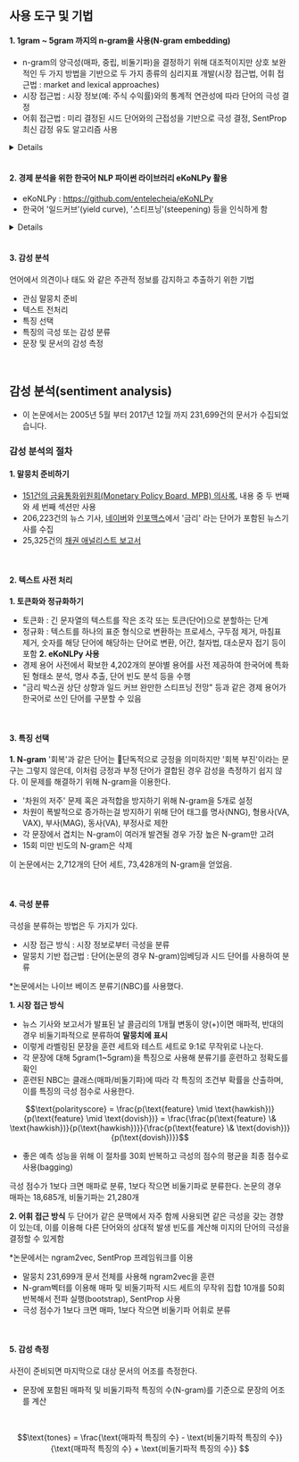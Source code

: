 
## 사용 도구 및 기법

#### 1. 1gram ~ 5gram 까지의 n-gram을 사용(N-gram embedding)
* n-gram의 양극성(매파, 중립, 비둘기파)을 결정하기 위해 대조적이지만 상호 보완적인 두 가지 방법을 기반으로 두 가지 종류의 심리지표 개발(시장 접근법, 어휘 접근법 : market and lexical approaches)
* 시장 접근법 : 시장 정보(예: 주식 수익률)와의 통계적 연관성에 따라 단어의 극성 결정
* 어휘 접근법 : 미리 결정된 시드 단어와의 근접성을 기반으로 극성 결정, SentProp 최신 감정 유도 알고리즘 사용

<details>

**SentProp**는 자연어 처리(NLP) 분야에서 **도메인별 감정 사전**을 생성하기 위한 프레임워크입니다. 일반적인 감정 사전이 모든 맥락에서 단어의 감정 값을 제공하는 반면, SentProp은 특정 도메인이나 커뮤니티 내에서 단어의 감정을 반영하는 사전을 생성하는 데 중점을 둡니다. 이는 단어의 감정이 사용되는 맥락에 따라 크게 달라질 수 있기 때문에 중요합니다.

### SentProp의 주요 특징:

1. **도메인별 감정 유도**: SentProp은 특정 도메인의 텍스트 코퍼스에서 감정 사전을 도출하도록 설계되었습니다. 예를 들어, 'soft'라는 단어는 일반적인 맥락에서는 긍정적인 의미(예: "부드러운 베개")를 가질 수 있지만, 스포츠 맥락에서는 부정적인 의미(예: "부드러운 선수")를 가질 수 있습니다. SentProp은 이러한 뉘앙스를 도메인별 데이터를 통해 반영합니다.

2. **단어 임베딩 및 그래프 기반 기법 사용**: 이 프레임워크는 단어 임베딩(단어들 간의 의미적 관계를 포착하는 기법)과 그래프 기반 전파 알고리즘을 사용합니다. 단어들은 노드로, 이들 간의 관계(감정적 유사성)는 엣지로 표현되며, 소수의 알려진 감정 단어 세트를 통해 다른 단어들의 감정을 유추합니다.

3. **자원 효율성**: SentProp은 대규모 라벨링된 데이터 없이도 효과적으로 작동하도록 설계되었습니다. 이는 라벨링된 감정 데이터가 부족한 도메인에서 특히 유용합니다.

4. **역사적 및 커뮤니티별 응용**: SentProp은 단어 감정이 시간에 따라 어떻게 변화하는지(예: 19세기에서 21세기까지) 또는 다양한 온라인 커뮤니티 간에 어떻게 다르게 나타나는지 분석하는 데 사용되었습니다.

### 파이썬 예시

SentProp은 복잡한 알고리즘과 데이터 처리 과정을 포함하므로, 파이썬에서 이와 유사한 간단한 작업을 시뮬레이션하기 위해 다음과 같은 예시를 들어볼 수 있습니다. 이 예시는 단어 간의 유사성을 기반으로 간단한 그래프 전파를 사용하여 감정을 유추하는 과정을 보여줍니다.

```python
import networkx as nx

# 그래프 생성
G = nx.Graph()

# 노드 추가 (단어와 초기 감정 점수)
G.add_node('happy', sentiment=1.0)  # 긍정적
G.add_node('sad', sentiment=-1.0)   # 부정적
G.add_node('joyful')
G.add_node('depressed')

# 엣지 추가 (단어 간의 유사성)
G.add_edge('happy', 'joyful', weight=0.9)
G.add_edge('sad', 'depressed', weight=0.9)
G.add_edge('happy', 'depressed', weight=0.1)
G.add_edge('sad', 'joyful', weight=0.1)

# 감정 전파 (기본적 예시)
def propagate_sentiment(G):
    for node in G.nodes:
        if 'sentiment' not in G.nodes[node]:
            sentiment = 0
            total_weight = 0
            for neighbor in G.neighbors(node):
                sentiment += G[neighbor][node]['weight'] * G.nodes[neighbor]['sentiment']
                total_weight += G[neighbor][node]['weight']
            G.nodes[node]['sentiment'] = sentiment / total_weight if total_weight > 0 else 0
    return G

# 감정 전파 수행
G = propagate_sentiment(G)

# 결과 출력
for node in G.nodes(data=True):
    print(node)
```

이 코드에서는 단어들을 노드로, 단어 간의 유사성을 엣지로 표현한 그래프를 생성합니다. 초기에는 일부 단어들에만 감정 점수가 주어지고, 나머지 단어들은 그래프 전파를 통해 감정 점수를 유추하게 됩니다.

실제 SentProp은 이보다 훨씬 더 복잡한 알고리즘과 더 큰 데이터를 사용하여 동작하지만, 위 예시는 기본적인 아이디어를 이해하는 데 도움이 될 수 있습니다.


</details>

<br>

#### 2.  경제 분석을 위한 한국어 NLP 파이썬 라이브러리 eKoNLPy 활용
* eKoNLPy : https://github.com/entelecheia/eKoNLPy
* 한국어 '일드커브'(yield curve), '스티프닝'(steepening) 등을 인식하게 함

<details>

**eKoNLPy**는 한국어 자연어 처리(NLP)를 위한 파이썬 기반의 오픈소스 라이브러리입니다. 이 라이브러리는 한국어 형태소 분석, 명사 추출, 단어 빈도 분석 등을 수행할 수 있도록 설계되었습니다. eKoNLPy는 특히 다음과 같은 기능들을 제공합니다:

1. **형태소 분석**: 한국어 텍스트를 형태소 단위로 분리하고 각 형태소에 해당하는 품사를 태깅합니다. 이를 통해 문장 내에서 각 단어가 어떤 역할을 하는지 분석할 수 있습니다.

2. **명사 추출**: 텍스트에서 명사를 추출하는 기능을 제공합니다. 이는 키워드 추출이나 텍스트 요약 등의 작업에 유용하게 사용됩니다.

3. **단어 빈도 분석**: 주어진 텍스트 내에서 특정 단어가 얼마나 자주 등장하는지 분석할 수 있습니다. 이를 통해 텍스트의 주요 주제를 파악하거나, 중요한 키워드를 도출할 수 있습니다.

4. **다양한 사전 지원**: eKoNLPy는 여러 종류의 한국어 사전을 지원하여, 사용자가 분석하고자 하는 텍스트의 특성에 맞는 사전을 선택할 수 있도록 합니다.

### 주요 특징 및 장점:
- **한국어에 특화**: eKoNLPy는 한국어 처리에 특화되어 있어, 한국어 텍스트를 효과적으로 분석할 수 있습니다.
- **사용하기 쉬운 인터페이스**: 파이썬 기반으로, 사용자가 쉽게 접근하여 사용할 수 있는 API를 제공합니다.
- **오픈소스**: 누구나 자유롭게 사용하고 수정할 수 있으며, 지속적으로 업데이트되고 있습니다.

### 간단한 파이썬 예시:

```python
from eKoNLPy import Mecab

# Mecab 형태소 분석기 초기화
mecab = Mecab()

# 텍스트 예시
text = "eKoNLPy는 한국어 처리를 위한 도구입니다."

# 형태소 분석
morphs = mecab.morphs(text)
print("형태소 분석:", morphs)

# 명사 추출
nouns = mecab.nouns(text)
print("명사 추출:", nouns)

# 품사 태그 추가
pos = mecab.pos(text)
print("품사 태깅:", pos)
```

이 코드에서는 `Mecab` 형태소 분석기를 사용하여 텍스트를 분석하고, 형태소, 명사, 그리고 품사 태깅 결과를 출력합니다.

**eKoNLPy**는 자연어 처리 관련 연구나 실무 프로젝트에서 한국어 텍스트를 다루는 데 매우 유용한 도구입니다. 한국어 특유의 언어적 특징을 잘 반영한 라이브러리로, 다양한 언어 처리 작업에 활용될 수 있습니다.

</details>

<br>

#### 3. 감성 분석
언어에서 의견이나 태도 와 같은 주관적 정보를 감지하고 추출하기 위한 기법
* 관심 말뭉치 준비
* 텍스트 전처리
* 특징 선택
* 특징의 극성 또는 감성 분류
* 문장 및 문서의 감성 측정 

<br>

## 감성 분석(sentiment analysis)
* 이 논문에서는 2005년 5월 부터 2017년 12월 까지 231,699건의 문서가 수집되었습니다.

### 감성 분석의 절차

#### 1. 말뭉치 준비하기
* [151건의 금융통화위원회(Monetary Policy Board, MPB) 의사록](https://www.bok.or.kr/portal/singl/newsData/list.do?pageIndex=&targetDepth=3&menuNo=201154&syncMenuChekKey=1&depthSubMain=&subMainAt=&searchCnd=1&searchKwd=&depth2=200038&depth3=201154&date=&sdate=&edate=&sort=1&pageUnit=10), 내용 중 두 번째와 세 번째 섹션만 사용
* 206,223건의 뉴스 기사, [네이버](https://news.naver.com)와 [인포맥스](http://news.einfomax.co.kr)에서 '금리' 라는 단어가 포함된 뉴스기사를 수집
* 25,325건의 [채권 애널리스트 보고서](https://www.wisereport.co.kr)

<br>

#### 2. 텍스트 사전 처리
**1. 토큰화와 정규화하기**
* 토큰화 : 긴 문자열의 텍스트를 작은 조각 또는 토큰(단어)으로 분할하는 단계
* 정규화 : 텍스트를 하나의 표준 형식으로 변환하는 프로세스,
	구두점 제거, 마침표 제거, 숫자를 해당 단어에 해당하는 단어로 변환, 어간, 철자법, 대소문자 접기 등이 포함
 **2. eKoNLPy 사용**
* 경제 용어 사전에서 확보한 4,202개의 분야별 용어를 사전 제공하여 한국어에 특화된 형태소 분석, 명사 추출, 단어 빈도 분석 등을 수행
* "금리 박스권 상단 상향과 일드 커브 완만한 스티프닝 전망" 등과 같은 경제 용어가 한국어로 쓰인 단어를 구분할 수 있음

<br>

#### 3. 특징 선택

**1. N-gram**
'회복'과 같은 단어는 단독적으로 긍정을 의미하지만 '회복 부진'이라는 문구는 그렇지 않은데, 이처럼 긍정과 부정 단어가 결합된 경우 감성을 측정하기 쉽지 않다. 이 문제를 해결하기 위해 N-gram을 이용한다.

* '차원의 저주' 문제 혹은 과적합을 방지하기 위해 N-gram을 5개로 설정
* 차원이 폭발적으로 증가하는걸 방지하기 위해 단어 태그를 명사(NNG), 형용사(VA, VAX), 부사(MAG), 동사(VA), 부정사로 제한
* 각 문장에서 겹치는 N-gram이 여러개 발견될 경우 가장 높은 N-gram만 고려
* 15회 미만 빈도의 N-gram은 삭제

이 논문에서는 2,712개의 단어 세트, 73,428개의 N-gram을 얻었음.

<br>

#### 4. 극성 분류
극성을 분류하는 방법은 두 가지가 있다.
* 시장 접근 방식 : 시장 정보로부터 극성을 분류
* 말뭉치 기반 접근법 : 단어(논문의 경우 N-gram)임베딩과 시드 단어를 사용하여 분류

*논문에서는 나이브 베이즈 분류기(NBC)를 사용했다.

**1. 시장 접근 방식**
* 뉴스 기사와 보고서가 발표된 날 콜금리의 1개월 변동이 양(+)이면 매파적, 반대의 경우 비둘기파적으로 분류하여 **말뭉치에 표시**
* 이렇게 라벨링된 문장을 훈련 세트와 테스트 세트로 9:1로 무작위로 나눈다.
* 각 문장에 대해 5gram(1~5gram)을 특징으로 사용해 분류기를 훈련하고 정확도를 확인
* 훈련된 NBC는 클래스(매파/비둘기파)에 따라 각 특징의 조건부 확률을 산출하며, 이를 특징의 극성 점수로 사용한다.

$$\text{polarityscore} = \frac{p(\text{feature} \mid \text{hawkish})}{p(\text{feature} \mid \text{dovish})} = \frac{\frac{p(\text{feature} \& \text{hawkish})}{p(\text{hawkish})}}{\frac{p(\text{feature} \& \text{dovish})}{p(\text{dovish})}}$$
* 좋은 예측 성능을 위해 이 절차를 30회 반복하고 극성의 점수의 평균을 최종 점수로 사용(bagging)

극성 점수가 1보다 크면 매파로 분류, 1보다 작으면 비둘기파로 분류한다. 논문의 경우 매파는 18,685개, 비둘기파는 21,280개
<br>

**2. 어휘 접근 방식** 
두 단어가 같은 문맥에서 자주 함께 사용되면 같은 극성을 갖는 경향이 있는데, 이를 이용해 다른 단어와의 상대적 발생 빈도를 계산해 미지의 단어의 극성을 결정할 수 있게함

*논문에서는 ngram2vec, SentProp 프레임워크를 이용

* 말뭉치 231,699개 문서 전체를 사용해 ngram2vec을 훈련
* N-gram벡터를 이용해 매파 및 비둘기파적 시드 세트의 무작위 집합 10개를 50회 반복해서 전파 실행(bootstrap), SentProp 사용
* 극성 점수가 1보다 크면 매파, 1보다 작으면 비둘기파 어휘로 분류

<br>

#### 5. 감성 측정
사전이 준비되면 마지막으로 대상 문서의 어조를 측정한다.

* 문장에 포함된 매파적 및 비둘기파적 특징의 수(N-gram)를 기준으로 문장의 어조를 계산

<br>

$$\text{tones} = \frac{\text{매파적 특징의 수} - \text{비둘기파적 특징의 수}}{\text{매파적 특징의 수} + \text{비둘기파적 특징의 수}}
$$

